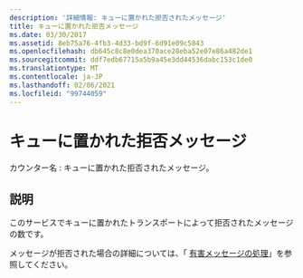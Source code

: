 ```yaml
---
description: '詳細情報: キューに置かれた拒否されたメッセージ'
title: キューに置かれた拒否メッセージ
ms.date: 03/30/2017
ms.assetid: 8eb75a76-4fb3-4d33-bd9f-6d91e09c5843
ms.openlocfilehash: db645c8c8e0dea370ace28eba52e07e86a482de1
ms.sourcegitcommit: ddf7edb67715a5b9a45e3dd44536dabc153c1de0
ms.translationtype: MT
ms.contentlocale: ja-JP
ms.lasthandoff: 02/06/2021
ms.locfileid: "99744059"
---
```

# <a name="queued-rejected-messages"></a>キューに置かれた拒否メッセージ

カウンター名 : キューに置かれた拒否されたメッセージ。  
  
## <a name="description"></a>説明  

 このサービスでキューに置かれたトランスポートによって拒否されたメッセージの数です。  
  
 メッセージが拒否された場合の詳細については、「 [有害メッセージの処理](../../feature-details/poison-message-handling.md)」を参照してください。

